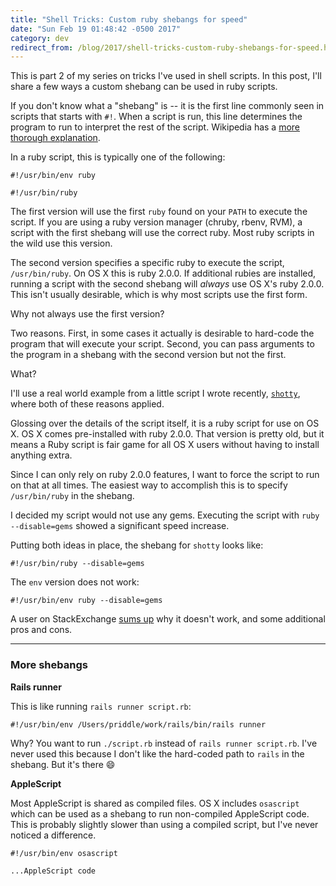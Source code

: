 ```yaml
---
title: "Shell Tricks: Custom ruby shebangs for speed"
date: "Sun Feb 19 01:48:42 -0500 2017"
category: dev
redirect_from: /blog/2017/shell-tricks-custom-ruby-shebangs-for-speed.html
---
```


This is part 2 of my series on tricks I've used in shell scripts. In this
post, I'll share a few ways a custom shebang can be used in ruby scripts.

If you don't know what a "shebang" is -- it is the first line commonly seen in
scripts that starts with `#!`. When a script is run, this line determines the
program to run to interpret the rest of the script. Wikipedia has a [more
thorough explanation][shebang wiki].

In a ruby script, this is typically one of the following:

```
#!/usr/bin/env ruby

#!/usr/bin/ruby
```

The first version will use the first `ruby` found on your `PATH` to execute
the script. If you are using a ruby version manager (chruby, rbenv, RVM), a
script with the first shebang will use the correct ruby. Most ruby scripts in
the wild use this version.

The second version specifies a specific ruby to execute the script,
`/usr/bin/ruby`. On OS X this is ruby 2.0.0. If additional rubies are
installed, running a script with the second shebang will *always* use OS X's
ruby 2.0.0. This isn't usually desirable, which is why most scripts use the
first form.

Why not always use the first version?

Two reasons. First, in some cases it actually is desirable to hard-code the
program that will execute your script. Second, you can pass arguments to the
program in a shebang with the second version but not the first.

What?

I'll use a real world example from a little script I wrote recently,
[`shotty`][shotty], where both of these reasons applied.

Glossing over the details of the script itself, it is a ruby script for use on
OS X. OS X comes pre-installed with ruby 2.0.0. That version is pretty old,
but it means a Ruby script is fair game for all OS X users without having to
install anything extra.

Since I can only rely on ruby 2.0.0 features, I want to force the script to
run on that at all times. The easiest way to accomplish this is to specify
`/usr/bin/ruby` in the shebang.

I decided my script would not use any gems. Executing the script with `ruby
--disable=gems` showed a significant speed increase.

Putting both ideas in place, the shebang for `shotty` looks like:

```
#!/usr/bin/ruby --disable=gems
```

The `env` version does not work:

```
#!/usr/bin/env ruby --disable=gems
```

A user on StackExchange [sums up][SE post] why it doesn't work, and some
additional pros and cons.

---

### More shebangs

**Rails runner**

This is like running `rails runner script.rb`:

```
#!/usr/bin/env /Users/priddle/work/rails/bin/rails runner
```

Why? You want to run `./script.rb` instead of `rails runner script.rb`. I've
never used this because I don't like the hard-coded path to `rails` in the
shebang. But it's there :smile:

**AppleScript**

Most AppleScript is shared as compiled files. OS X includes `osascript` which
can be used as a shebang to run non-compiled AppleScript code. This is
probably slightly slower than using a compiled script, but I've never noticed
a difference.

```
#!/usr/bin/env osascript

...AppleScript code
```

[shebang wiki]: https://en.wikipedia.org/wiki/Shebang_(Unix)
[shotty]: https://github.com/itspriddle/shotty
[SE post]: http://unix.stackexchange.com/a/29620
